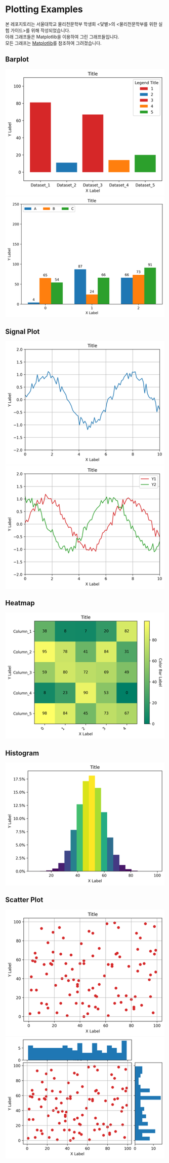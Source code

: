 # Plotting Examples
본 레포지토리는 서울대학교 물리천문학부 학생회 <닻별>의 <물리천문학부를 위한 실험 가이드>를 위해 작성되었습니다.\
아래 그래프들은 Matplotlib을 이용하여 그린 그래프들입니다. \
모든 그래프는 [Matplotlib](https://matplotlib.org/)를 참조하여 그려졌습니다.

## Barplot
![](outputs_example/barplot.png)
![](outputs_example/grouped_barplot.png)

## Signal Plot
![](outputs_example/signal_plot.png)
![](outputs_example/multiple_signal_plot.png)

## Heatmap
![](outputs_example/heatmap.png)

## Histogram
![](outputs_example/histogram.png)
## Scatter Plot
![](outputs_example/scatterplot.png)
![](outputs_example/scatterplot_with_histogram.png)